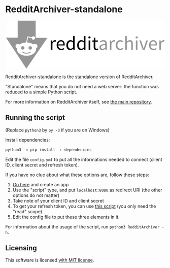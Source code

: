 # RedditArchiver-standalone

<p align="center"><img src="https://github.com/ailothaen/RedditArchiver/blob/main/github/logo.png?raw=true" alt="RedditArchiver logo" width="500"></p>

RedditArchiver-standalone is the standalone version of RedditArchiver.

"Standalone" means that you do not need a web server: the function was reduced to a simple Python script.

For more information on RedditArchiver itself, see [the main repository](https://github.com/ailothaen/RedditArchiver).


## Running the script

(Replace `python3` by `py -3` if you are on Windows)

Install dependencies:

```bash
python3 -m pip install -r dependencies
```

Edit the file `config.yml` to put all the informations needed to connect (client ID, client secret and refresh token).

If you have no clue about what these options are, follow these steps:
1. [Go here](https://www.reddit.com/prefs/apps) and create an app
2. Use the "script" type, and put `localhost:8080` as redirect URI (the other options do not matter)
3. Take note of your client ID and client secret
4. To get your refresh token, you can use [this script](https://praw.readthedocs.io/en/stable/tutorials/refresh_token.html#obtaining-refresh-tokens) (you only need the "read" scope)
5. Edit the config file to put these three elements in it.

For information about the usage of the script, run `python3 RedditArchiver -h`.


## Licensing

This software is licensed [with MIT license](https://github.com/ailothaen/RedditArchiver/blob/main/LICENSE).
